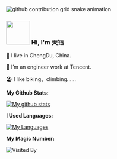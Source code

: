 
<picture>
  <source media="(prefers-color-scheme: dark)" srcset="https://raw.githubusercontent.com/hamilton.li/hamilton.li/output/github-contribution-grid-snake-dark.svg">
  <source media="(prefers-color-scheme: light)" srcset="https://raw.githubusercontent.com/hamilton.li/hamilton.li/output/github-contribution-grid-snake.svg">
  <img alt="github contribution grid snake animation" src="https://raw.githubusercontent.com/hamilton.li/hamilton.li/output/github-contribution-grid-snake.svg">
</picture>


<h3>
 <img src="https://p.ipic.vip/67yvjm.gif" width="64"/>
  Hi, I'm 天钰
</h3>


📍 I live in ChengDu, China.

🏢 I’m an engineer work at Tencent.

🏖 I like biking、climbing......

**My Github Stats:**

[![My github stats](https://github-readme-stats.vercel.app/api?username=hamilton.li&count_private=true&show_icons=true&theme=buefy&hide=contribs,prs,issues)](https://github.com/hamilton.li) 

**I Used Languages:**

[![My Languages](https://github-readme-stats.vercel.app/api/top-langs/?username=hamilton.li&layout=compact&langs_count=8&theme=buefy)](https://github.com/hamilton.li)

**My Magic Number:**

![Visited By](https://count.getloli.com/get/@hamilton.li?theme=gelbooru)